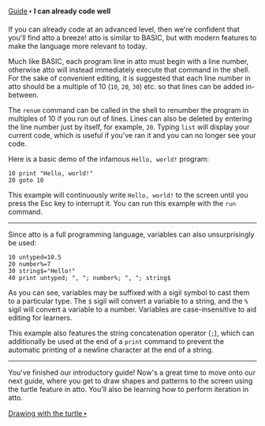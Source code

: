 [Guide](/index.md) 🢒 **I can already code well**

If you can already code at an advanced level, then we're confident that you'll find atto a breeze! atto is similar to BASIC, but with modern features to make the language more relevant to today.

Much like BASIC, each program line in atto must begin with a line number, otherwise atto will instead immediately execute that command in the shell. For the sake of convenient editing, it is suggested that each line number in atto should be a multiple of 10 (`10`, `20`, `30`) etc. so that lines can be added in-between.

The `renum` command can be called in the shell to renumber the program in multiples of 10 if you run out of lines. Lines can also be deleted by entering the line number just by itself, for example, `20`. Typing `list` will display your current code, which is useful if you've ran it and you can no longer see your code.

Here is a basic demo of the infamous `Hello, world!` program:

```
10 print "Hello, world!"
20 goto 10
```

This example will continuously write `Hello, world!` to the screen until you press the Esc key to interrupt it. You can run this example with the `run` command.

---

Since atto is a full programming language, variables can also unsurprisingly be used:

```
10 untyped=10.5
20 number%=7
30 string$="Hello!"
40 print untyped; ", "; number%; ", "; string$
```

As you can see, variables may be suffixed with a sigil symbol to cast them to a particular type. The `$` sigil will convert a variable to a string, and the `%` sigil will convert a variable to a number. Variables are case-insensitive to aid editing for learners.

This example also features the string concatenation operator (`;`), which can additionally be used at the end of a `print` command to prevent the automatic printing of a newline character at the end of a string.

---

You've finished our introductory guide! Now's a great time to move onto our next guide, where you get to draw shapes and patterns to the screen using the turtle feature in atto. You'll also be learning how to perform iteration in atto.

<a href="/courses/turtle.md" class="card">Drawing with the turtle 🢒</a>